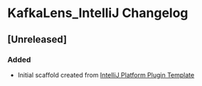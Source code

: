 <!-- Keep a Changelog guide -> https://keepachangelog.com -->

# KafkaLens_IntelliJ Changelog

## [Unreleased]
### Added
- Initial scaffold created from [IntelliJ Platform Plugin Template](https://github.com/JetBrains/intellij-platform-plugin-template)
